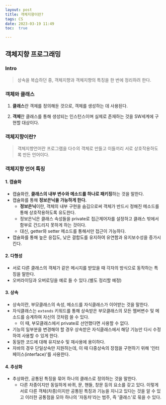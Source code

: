 ```yaml
---
layout: post
title: 객체지향이란?
tags: CS
date: 2023-03-19 11:49
toc:  true

---
```

## 객체지향 프로그래밍

### Intro
> 상속을 복습하던 중, 객체지향과 객체지향의 특징을 한 번에 정리하려 한다.

### 객체와 클래스
1. **클래스**란 객체를 정의해둔 것으로, 객체를 생성하는 데 사용된다.

2. **객체**란 클래스를 통해 생성되는 인스턴스이며 실제로 존재하는 것을 SW세계에 구현할 대상이다.

### 객체지향이란?
> 객체지향언어란 프로그램을 다수의 객체로 만들고 이들끼리 서로 상호작용하도록 만든 언어이다.

### 객체지향 언어 특징

#### 1. 캡슐화
- 캡슐화란, **클래스의 내부 변수와 메소드를 하나로 패키징**하는 것을 말한다.
- 캡슐화를 통해 **정보은닉을 가능하게 한다.**
    - **정보은닉**이란, 객체의 내부 구현을 숨김으로써 객체가 반드시 정해진 메소드를 통해 상호작용하도록 유도한다.
    - 정보은닉은 클래스 속성들을 private로 접근제어자를 설정하고 클래스 밖에서 함부로 건드리지 못하게 하는 것이다.
    - 대신, getter와 setter 메소드를 통해서만 접근이 가능하다.
- 캡슐화를 통해 높은 응집도, 낮은 결합도를 유지하여 유연함과 유지보수성을 증가시킨다.

#### 2. 다형성
- 서로 다른 클래스의 객체가 같은 메시지를 받았을 때 각자의 방식으로 동작하는 특징을 말한다.
- 오버라이딩과 오버로딩을 예로 들 수 있다.(별도 정리할 예정)

#### 3. 상속
- 상속이란, 부모클래스의 속성, 메소드를 자식클래스가 이어받는 것을 말한다.
- 자식클래스는 `extends` 키워드를 통해 상속받은 부모클래스의 모든 멤버변수 및 메소드를 승계하여 자신의 것처럼 쓸 수 있다.
    - 이 때, 부모클래스에서 private로 선언했다면 사용할 수 없다.
- 기능의 일부분을 변경해야 할 경우 상속받은 자식클래스에서 해당 기능만 다시 수정하여 사용할 수 있게 한다.
- 동일한 코드에 대해 유지보수 및 재사용에 용이하다.
- 자바의 경우 단일상속만 지원하는데, 이 때 다중상속의 장점을 구현하기 위해 '인터페이스(interface)'를 사용한다.

#### 4. 추상화
- 추상화란, 공통된 특징을 묶어 하나의 클래스로 정의하는 것을 말한다.
    - 다른 차종이지만 동일하게 바퀴, 문, 핸들, 창문 등의 요소를 갖고 있다. 이렇게 서로 다른 객체(차종)이지만 공통된 특징과 기능을 지니고 있다는 것을 알 수 있고 이러한 공통점을 모아 하나의 '자동차'라는 범주, 즉 '클래스'로 묶을 수 있다.

